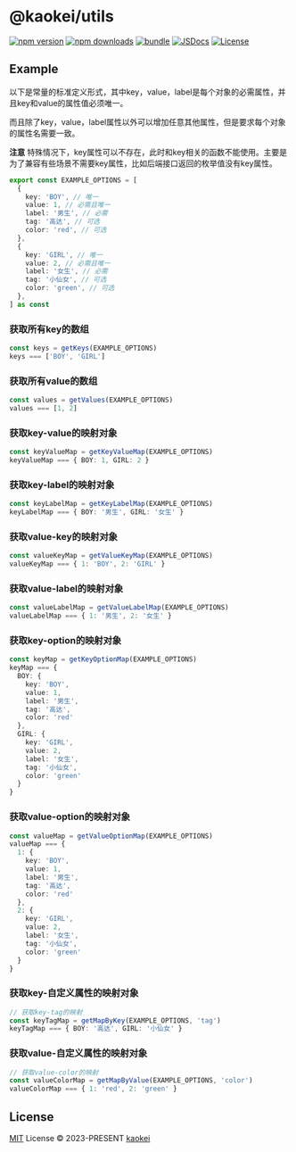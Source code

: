 # @kaokei/utils

[![npm version][npm-version-src]][npm-version-href]
[![npm downloads][npm-downloads-src]][npm-downloads-href]
[![bundle][bundle-src]][bundle-href]
[![JSDocs][jsdocs-src]][jsdocs-href]
[![License][license-src]][license-href]

## Example

以下是常量的标准定义形式，其中key，value，label是每个对象的必需属性，并且key和value的属性值必须唯一。

而且除了key，value，label属性以外可以增加任意其他属性，但是要求每个对象的属性名需要一致。

**注意** 特殊情况下，key属性可以不存在，此时和key相关的函数不能使用。主要是为了兼容有些场景不需要key属性，比如后端接口返回的枚举值没有key属性。

```ts
export const EXAMPLE_OPTIONS = [
  {
    key: 'BOY', // 唯一
    value: 1, // 必需且唯一
    label: '男生', // 必需
    tag: '高达', // 可选
    color: 'red', // 可选
  },
  {
    key: 'GIRL', // 唯一
    value: 2, // 必需且唯一
    label: '女生', // 必需
    tag: '小仙女', // 可选
    color: 'green', // 可选
  },
] as const
```

### 获取所有key的数组

```ts
const keys = getKeys(EXAMPLE_OPTIONS)
keys === ['BOY', 'GIRL']
```

### 获取所有value的数组

```ts
const values = getValues(EXAMPLE_OPTIONS)
values === [1, 2]
```

### 获取key-value的映射对象

```ts
const keyValueMap = getKeyValueMap(EXAMPLE_OPTIONS)
keyValueMap === { BOY: 1, GIRL: 2 }
```

### 获取key-label的映射对象

```ts
const keyLabelMap = getKeyLabelMap(EXAMPLE_OPTIONS)
keyLabelMap === { BOY: '男生', GIRL: '女生' }
```

### 获取value-key的映射对象

```ts
const valueKeyMap = getValueKeyMap(EXAMPLE_OPTIONS)
valueKeyMap === { 1: 'BOY', 2: 'GIRL' }
```

### 获取value-label的映射对象

```ts
const valueLabelMap = getValueLabelMap(EXAMPLE_OPTIONS)
valueLabelMap === { 1: '男生', 2: '女生' }
```

### 获取key-option的映射对象

```ts
const keyMap = getKeyOptionMap(EXAMPLE_OPTIONS)
keyMap === {
  BOY: {
    key: 'BOY',
    value: 1,
    label: '男生',
    tag: '高达',
    color: 'red'
  },
  GIRL: {
    key: 'GIRL',
    value: 2,
    label: '女生',
    tag: '小仙女',
    color: 'green'
  }
}
```

### 获取value-option的映射对象

```ts
const valueMap = getValueOptionMap(EXAMPLE_OPTIONS)
valueMap === {
  1: {
    key: 'BOY',
    value: 1,
    label: '男生',
    tag: '高达',
    color: 'red'
  },
  2: {
    key: 'GIRL',
    value: 2,
    label: '女生',
    tag: '小仙女',
    color: 'green'
  }
}
```

### 获取key-自定义属性的映射对象

```ts
// 获取key-tag的映射
const keyTagMap = getMapByKey(EXAMPLE_OPTIONS, 'tag')
keyTagMap === { BOY: '高达', GIRL: '小仙女' }
```

### 获取value-自定义属性的映射对象

```ts
// 获取value-color的映射
const valueColorMap = getMapByValue(EXAMPLE_OPTIONS, 'color')
valueColorMap === { 1: 'red', 2: 'green' }
```

## License

[MIT](./LICENSE) License © 2023-PRESENT [kaokei](https://github.com/kaokei)

<!-- Badges -->

[npm-version-src]: https://img.shields.io/npm/v/@kaokei/utils?style=flat&colorA=080f12&colorB=1fa669
[npm-version-href]: https://npmjs.com/package/@kaokei/utils
[npm-downloads-src]: https://img.shields.io/npm/dm/@kaokei/utils?style=flat&colorA=080f12&colorB=1fa669
[npm-downloads-href]: https://npmjs.com/package/@kaokei/utils
[bundle-src]: https://img.shields.io/bundlephobia/minzip/@kaokei/utils?style=flat&colorA=080f12&colorB=1fa669&label=minzip
[bundle-href]: https://bundlephobia.com/result?p=@kaokei/utils
[license-src]: https://img.shields.io/github/license/kaokei/utils.svg?style=flat&colorA=080f12&colorB=1fa669
[license-href]: https://github.com/kaokei/utils/blob/main/LICENSE
[jsdocs-src]: https://img.shields.io/badge/jsdocs-reference-080f12?style=flat&colorA=080f12&colorB=1fa669
[jsdocs-href]: https://www.jsdocs.io/package/@kaokei/utils

